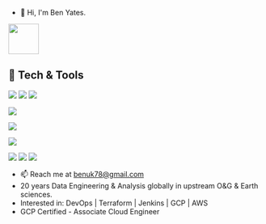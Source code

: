 - 👋 Hi, I'm Ben Yates.

<span > [<img src="https://content.linkedin.com/content/dam/me/business/en-us/amp/brand-site/v2/bg/LI-Logo.svg.original.svg" width="60" />][1] </span> 

[1]: https://www.linkedin.com/in/benuk78/

## 🔧 Tech & Tools

<!-- Find slugs: https://github.com/simple-icons/simple-icons/blob/develop/README.md -->
<!-- Find badges: https://badges.pages.dev/ -->

![](https://img.shields.io/badge/⁠-Linux-informational?style=flat&logo=Linux&logoColor=white&color=2bbc8a) ![](https://img.shields.io/badge/⁠-MacOS-informational?style=flat&logo=Apple&logoColor=white&color=2bbc8a) ![](https://img.shields.io/badge/⁠⁠-Windows-informational?style=flat&logo=Windows&logoColor=white&color=2bbc8a)

![](https://img.shields.io/badge/⁠-VS_Code-informational?style=flat&logo=visualstudiocode)

![](https://img.shields.io/badge/⁠-VS_Code-informational?style=flat&logo=terraform)

![](https://img.shields.io/badge/⁤-GCP-informational?style=flat&logo=googlecloud&logoColor=white&color=34c258)

![](https://img.shields.io/badge/⁤-Git-informational?style=flat&logo=git&logoColor=white&color=e88e2e) ![](https://img.shields.io/badge/⁤-Bash-informational?style=flat&logo=gnubash&logoColor=white&color=e88e2e) ![](https://img.shields.io/badge/⁤-PowerShell-informational?style=flat&logo=powershell&logoColor=white&color=e88e2e)


- 📫 Reach me at benuk78@gmail.com
- 20 years Data Engineering & Analysis globally in upstream O&G & Earth sciences.
- Interested in: DevOps | Terraform | Jenkins | GCP | AWS
- GCP Certified - Associate Cloud Engineer


<!---
#- 👀 I’m interested in - many many things. IT, coding, DevOps. Some popular physics, astronomy, car repairs are fun. Psychology. Earth history. Bit of philosophy.
#- 🌱 I’m currently learning GCP.
#- 💞️ I’m looking to collaborate on - nothing ATM. Throwing myself in head first into learning more.
BenUK78/BenUK78 is a ✨ special ✨ repository because its `README.md` (this file) appears on your GitHub profile.
You can click the Preview link to take a look at your changes.
--->
